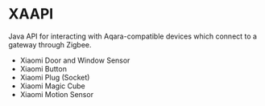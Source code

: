 # XAAPI
Java API for interacting with Aqara-compatible devices
which connect to a gateway through Zigbee.

* Xiaomi Door and Window Sensor
* Xiaomi Button
* Xiaomi Plug (Socket)
* Xiaomi Magic Cube
* Xiaomi Motion Sensor
